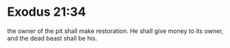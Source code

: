 # Exodus 21:34

the owner of the pit shall make restoration. He shall give money to its owner, and the dead beast shall be his.
